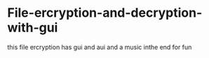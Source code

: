# File-ercryption-and-decryption-with-gui
this file ercryption has gui and aui and a music inthe end for fun
